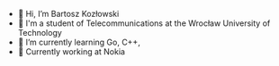 - 👋 Hi, I’m Bartosz Kozłowski
- 👀 I'm a student of Telecommunications at the Wrocław University of Technology
- 🌱 I’m currently learning Go, C++,
- 💞️ Currently working at Nokia

